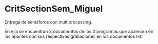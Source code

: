 # CritSectionSem_Miguel
Entrega de semáforos con multiprocessing.

En ella se encuentran 3 documentos de los 3 programas que aparecen en los apuntes con sus respectivas grabaciones en los documentos txt.
